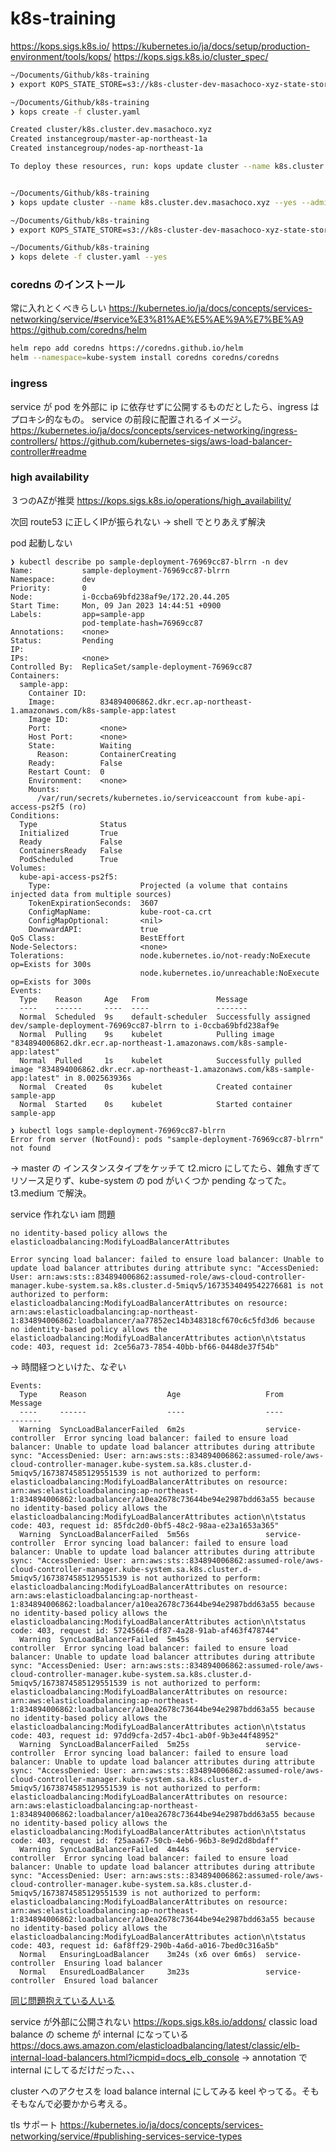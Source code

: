 # k8s-training

https://kops.sigs.k8s.io/
https://kubernetes.io/ja/docs/setup/production-environment/tools/kops/
https://kops.sigs.k8s.io/cluster_spec/

```sh
~/Documents/Github/k8s-training 
❯ export KOPS_STATE_STORE=s3://k8s-cluster-dev-masachoco-xyz-state-store/k8s.cluster.dev.masachoco.xyz

~/Documents/Github/k8s-training 
❯ kops create -f cluster.yaml

Created cluster/k8s.cluster.dev.masachoco.xyz
Created instancegroup/master-ap-northeast-1a
Created instancegroup/nodes-ap-northeast-1a

To deploy these resources, run: kops update cluster --name k8s.cluster.dev.masachoco.xyz --yes


~/Documents/Github/k8s-training 
❯ kops update cluster --name k8s.cluster.dev.masachoco.xyz --yes --admin
```

```sh
~/Documents/Github/k8s-training 
❯ export KOPS_STATE_STORE=s3://k8s-cluster-dev-masachoco-xyz-state-store/k8s.cluster.dev.masachoco.xyz

~/Documents/Github/k8s-training 
❯ kops delete -f cluster.yaml --yes
```

### coredns のインストール
常に入れとくべきらしい
https://kubernetes.io/ja/docs/concepts/services-networking/service/#service%E3%81%AE%E5%AE%9A%E7%BE%A9
https://github.com/coredns/helm
```sh
helm repo add coredns https://coredns.github.io/helm
helm --namespace=kube-system install coredns coredns/coredns
```

### ingress
service が pod を外部に ip に依存せずに公開するものだとしたら、ingress はプロキシ的なもの。
service の前段に配置されるイメージ。
https://kubernetes.io/ja/docs/concepts/services-networking/ingress-controllers/
https://github.com/kubernetes-sigs/aws-load-balancer-controller#readme

### high availability
３つのAZが推奨
https://kops.sigs.k8s.io/operations/high_availability/

次回
route53 に正しくIPが振られない
-> shell でとりあえず解決

pod 起動しない
```
❯ kubectl describe po sample-deployment-76969cc87-blrrn -n dev
Name:           sample-deployment-76969cc87-blrrn
Namespace:      dev
Priority:       0
Node:           i-0ccba69bfd238af9e/172.20.44.205
Start Time:     Mon, 09 Jan 2023 14:44:51 +0900
Labels:         app=sample-app
                pod-template-hash=76969cc87
Annotations:    <none>
Status:         Pending
IP:             
IPs:            <none>
Controlled By:  ReplicaSet/sample-deployment-76969cc87
Containers:
  sample-app:
    Container ID:   
    Image:          834894006862.dkr.ecr.ap-northeast-1.amazonaws.com/k8s-sample-app:latest
    Image ID:       
    Port:           <none>
    Host Port:      <none>
    State:          Waiting
      Reason:       ContainerCreating
    Ready:          False
    Restart Count:  0
    Environment:    <none>
    Mounts:
      /var/run/secrets/kubernetes.io/serviceaccount from kube-api-access-ps2f5 (ro)
Conditions:
  Type              Status
  Initialized       True 
  Ready             False 
  ContainersReady   False 
  PodScheduled      True 
Volumes:
  kube-api-access-ps2f5:
    Type:                    Projected (a volume that contains injected data from multiple sources)
    TokenExpirationSeconds:  3607
    ConfigMapName:           kube-root-ca.crt
    ConfigMapOptional:       <nil>
    DownwardAPI:             true
QoS Class:                   BestEffort
Node-Selectors:              <none>
Tolerations:                 node.kubernetes.io/not-ready:NoExecute op=Exists for 300s
                             node.kubernetes.io/unreachable:NoExecute op=Exists for 300s
Events:
  Type    Reason     Age   From               Message
  ----    ------     ----  ----               -------
  Normal  Scheduled  9s    default-scheduler  Successfully assigned dev/sample-deployment-76969cc87-blrrn to i-0ccba69bfd238af9e
  Normal  Pulling    9s    kubelet            Pulling image "834894006862.dkr.ecr.ap-northeast-1.amazonaws.com/k8s-sample-app:latest"
  Normal  Pulled     1s    kubelet            Successfully pulled image "834894006862.dkr.ecr.ap-northeast-1.amazonaws.com/k8s-sample-app:latest" in 8.002563936s
  Normal  Created    0s    kubelet            Created container sample-app
  Normal  Started    0s    kubelet            Started container sample-app

❯ kubectl logs sample-deployment-76969cc87-blrrn 
Error from server (NotFound): pods "sample-deployment-76969cc87-blrrn" not found
```
-> master の インスタンスタイプをケッチて t2.micro にしてたら、雑魚すぎてリソース足りず、kube-system の pod がいくつか pending なってた。
t3.medium で解決。

service 作れない iam 問題
```
no identity-based policy allows the elasticloadbalancing:ModifyLoadBalancerAttributes

Error syncing load balancer: failed to ensure load balancer: Unable to update load balancer attributes during attribute sync: "AccessDenied: User: arn:aws:sts::834894006862:assumed-role/aws-cloud-controller-manager.kube-system.sa.k8s.cluster.d-5miqv5/1673534049542276681 is not authorized to perform: elasticloadbalancing:ModifyLoadBalancerAttributes on resource: arn:aws:elasticloadbalancing:ap-northeast-1:834894006862:loadbalancer/aa77852ec14b348318cf670c6c5fd3d6 because no identity-based policy allows the elasticloadbalancing:ModifyLoadBalancerAttributes action\n\tstatus code: 403, request id: 2ce56a73-7854-40bb-bf66-0448de37f54b"
```
-> 時間経つといけた、なぞい
```
Events:
  Type     Reason                  Age                   From                Message
  ----     ------                  ----                  ----                -------
  Warning  SyncLoadBalancerFailed  6m2s                  service-controller  Error syncing load balancer: failed to ensure load balancer: Unable to update load balancer attributes during attribute sync: "AccessDenied: User: arn:aws:sts::834894006862:assumed-role/aws-cloud-controller-manager.kube-system.sa.k8s.cluster.d-5miqv5/1673874585129551539 is not authorized to perform: elasticloadbalancing:ModifyLoadBalancerAttributes on resource: arn:aws:elasticloadbalancing:ap-northeast-1:834894006862:loadbalancer/a10ea2678c73644be94e2987bdd63a55 because no identity-based policy allows the elasticloadbalancing:ModifyLoadBalancerAttributes action\n\tstatus code: 403, request id: 85fdc2d0-0bf5-48c2-98aa-e23a1653a365"
  Warning  SyncLoadBalancerFailed  5m56s                 service-controller  Error syncing load balancer: failed to ensure load balancer: Unable to update load balancer attributes during attribute sync: "AccessDenied: User: arn:aws:sts::834894006862:assumed-role/aws-cloud-controller-manager.kube-system.sa.k8s.cluster.d-5miqv5/1673874585129551539 is not authorized to perform: elasticloadbalancing:ModifyLoadBalancerAttributes on resource: arn:aws:elasticloadbalancing:ap-northeast-1:834894006862:loadbalancer/a10ea2678c73644be94e2987bdd63a55 because no identity-based policy allows the elasticloadbalancing:ModifyLoadBalancerAttributes action\n\tstatus code: 403, request id: 57245664-df87-4a28-91ab-af463f478744"
  Warning  SyncLoadBalancerFailed  5m45s                 service-controller  Error syncing load balancer: failed to ensure load balancer: Unable to update load balancer attributes during attribute sync: "AccessDenied: User: arn:aws:sts::834894006862:assumed-role/aws-cloud-controller-manager.kube-system.sa.k8s.cluster.d-5miqv5/1673874585129551539 is not authorized to perform: elasticloadbalancing:ModifyLoadBalancerAttributes on resource: arn:aws:elasticloadbalancing:ap-northeast-1:834894006862:loadbalancer/a10ea2678c73644be94e2987bdd63a55 because no identity-based policy allows the elasticloadbalancing:ModifyLoadBalancerAttributes action\n\tstatus code: 403, request id: 97dd9cfa-2d57-4bc1-ab0f-9b3e44f48952"
  Warning  SyncLoadBalancerFailed  5m25s                 service-controller  Error syncing load balancer: failed to ensure load balancer: Unable to update load balancer attributes during attribute sync: "AccessDenied: User: arn:aws:sts::834894006862:assumed-role/aws-cloud-controller-manager.kube-system.sa.k8s.cluster.d-5miqv5/1673874585129551539 is not authorized to perform: elasticloadbalancing:ModifyLoadBalancerAttributes on resource: arn:aws:elasticloadbalancing:ap-northeast-1:834894006862:loadbalancer/a10ea2678c73644be94e2987bdd63a55 because no identity-based policy allows the elasticloadbalancing:ModifyLoadBalancerAttributes action\n\tstatus code: 403, request id: f25aaa67-50cb-4eb6-96b3-8e9d2d8bdaff"
  Warning  SyncLoadBalancerFailed  4m44s                 service-controller  Error syncing load balancer: failed to ensure load balancer: Unable to update load balancer attributes during attribute sync: "AccessDenied: User: arn:aws:sts::834894006862:assumed-role/aws-cloud-controller-manager.kube-system.sa.k8s.cluster.d-5miqv5/1673874585129551539 is not authorized to perform: elasticloadbalancing:ModifyLoadBalancerAttributes on resource: arn:aws:elasticloadbalancing:ap-northeast-1:834894006862:loadbalancer/a10ea2678c73644be94e2987bdd63a55 because no identity-based policy allows the elasticloadbalancing:ModifyLoadBalancerAttributes action\n\tstatus code: 403, request id: 6af8ff29-290b-4a6d-a016-7bed0c316a5b"
  Normal   EnsuringLoadBalancer    3m24s (x6 over 6m6s)  service-controller  Ensuring load balancer
  Normal   EnsuredLoadBalancer     3m23s                 service-controller  Ensured load balancer
```
[同じ問題抱えている人いる](https://github.com/kubernetes/kops/issues/12671#issuecomment-974280748)

service が外部に公開されない
https://kops.sigs.k8s.io/addons/
classic load balance の scheme が internal になっている
https://docs.aws.amazon.com/elasticloadbalancing/latest/classic/elb-internal-load-balancers.html?icmpid=docs_elb_console
-> annotation で internal にしてるだけだった、、、

cluster へのアクセスを load balance internal にしてみる
keel やってる。そもそもなんで必要かから考える。

tls サポート
https://kubernetes.io/ja/docs/concepts/services-networking/service/#publishing-services-service-types
